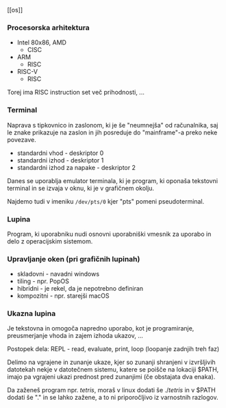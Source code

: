 [[os]]
### Procesorska arhitektura
- Intel 80x86, AMD
	- CISC
- ARM
	- RISC
- RISC-V
	- RISC

Torej ima RISC instruction set več prihodnosti, ...

### Terminal
Naprava s tipkovnico in zaslonom, ki je še "neumnejša" od računalnika, saj le znake prikazuje na zaslon in jih posreduje do "mainframe"-a preko neke povezave.

- standardni vhod - deskriptor 0
- standardni izhod - deskriptor 1
- standardni izhod za napake - deskriptor 2

Danes se uporablja emulator terminala, ki je program, ki oponaša tekstovni terminal in se izvaja v oknu, ki je v grafičnem okolju.

Najdemo tudi v imeniku `/dev/pts/0` kjer "pts" pomeni pseudoterminal.
### Lupina
Program, ki uporabniku nudi osnovni uporabniški vmesnik za uporabo in delo z operacijskim sistemom.

### Upravljanje oken (pri grafičnih lupinah)
- skladovni - navadni windows
- tiling - npr. PopOS
- hibridni - je rekel, da je nepotrebno definiran
- kompozitni - npr. starejši macOS

### Ukazna lupina
Je tekstovna in omogoča napredno uporabo, kot je programiranje, preusmerjanje vhoda in zajem izhoda ukazov, ...

Postopek dela: REPL - read, evaluate, print, loop (loopanje zadnjih treh faz)

Delimo na vgrajene in zunanje ukaze, kjer so zunanji shranjeni v izvršljivih datotekah nekje v datotečnem sistemu, katere se poišče na lokaciji $PATH, imajo pa vgrajeni ukazi prednost pred zunanjimi (če obstajata dva enaka).

Da zaženeš program npr. $tetris$, moraš v linux dodati še ./$tetris$ in v $PATH dodati še "." in se lahko zažene, a to ni priporočljivo iz varnostnih razlogov.



